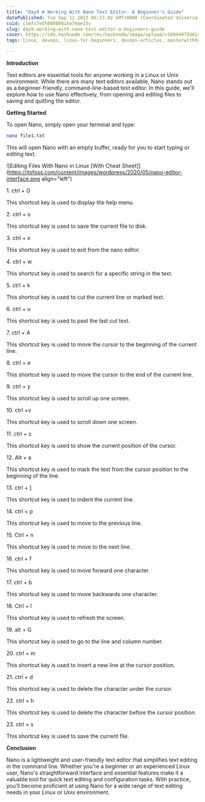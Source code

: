 ```yaml
---
title: "Day9 # Working With Nano Text Editor: A Beginner's Guide"
datePublished: Tue Sep 12 2023 06:17:02 GMT+0000 (Coordinated Universal Time)
cuid: clmfx7e5h000808ike7kme15v
slug: day9-working-with-nano-text-editor-a-beginners-guide
cover: https://cdn.hashnode.com/res/hashnode/image/upload/v1694497938147/f48fcea7-a676-4383-ba59-9dc1c6694a74.png
tags: linux, devops, linux-for-beginners, devops-articles, masterwithhamza

---
```


**Introduction**

Text editors are essential tools for anyone working in a Linux or Unix environment. While there are many text editors available, Nano stands out as a beginner-friendly, command-line-based text editor. In this guide, we'll explore how to use Nano effectively, from opening and editing files to saving and quitting the editor.

**Getting Started**

To open Nano, simply open your terminal and type:

```bash
nano file1.txt
```

This will open Nano with an empty buffer, ready for you to start typing or editing text.

![Editing Files With Nano in Linux [With Cheat Sheet]](https://itsfoss.com/content/images/wordpress/2020/05/nano-editor-interface.png align="left")

1\. ctrl + G

This shortcut key is used to display the help menu.

2\. ctrl + o

This shortcut key is used to save the current file to disk.

3\. ctrl + x

This shortcut key is used to exit from the nano editor.

4\. ctrl + w

This shortcut key is used to search for a specific string in the text.

5\. ctrl + k

This shortcut key is used to cut the current line or marked text.

6\. ctrl + u

This shortcut key is used to past the last cut text.

7\. ctrl + A

This shortcut key is used to move the cursor to the beginning of the current line.

8\. ctrl + e

This shortcut key is used to move the cursor to the end of the current line.

9\. ctrl + y

This shortcut key is used to scroll up one screen.

10\. ctrl +v

This shortcut key is used to scroll down one screen.

11\. ctrl + c

This shortcut key is used to show the current position of the cursor.

12\. Alt + a

This shortcut key is used to mark the text from the cursor position to the beginning of the line.

13\. ctrl + \]

This shortcut key is used to indent the current line.

14\. ctrl + p

This shortcut key is used to move to the previous line.

15\. Ctrl + n

This shortcut key is used to move to the next line.

16\. ctrl + f

This shortcut key is used to move forward one character.

17\. ctrl + b

This shortcut key is used to move backwards one character.

18\. Ctrl + l

This shortcut key is used to refresh the screen.

19\. alt + G

This shortcut key is used to go to the line and column number.

20\. ctrl + m

This shortcut key is used to insert a new line at the cursor position.

21\. ctrl + d

This shortcut key is used to delete the character under the cursor.

22\. ctrl + h

This shortcut key is used to delete the character before the cursor position.

23\. ctrl + s

This shortcut key is used to save the current file.

**Conclusion**

Nano is a lightweight and user-friendly text editor that simplifies text editing in the command line. Whether you're a beginner or an experienced Linux user, Nano's straightforward interface and essential features make it a valuable tool for quick text editing and configuration tasks. With practice, you'll become proficient at using Nano for a wide range of text editing needs in your Linux or Unix environment.